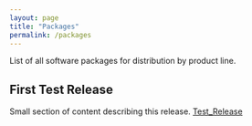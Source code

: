 ```yaml
---
layout: page
title: "Packages"
permalink: /packages
---
```

List of all software packages for distribution by product line.

## First Test Release
Small section of content describing this release.
[Test_Release](https://github.com/goldzwjl/skills-github-pages/releases/tag/Test_Release)
